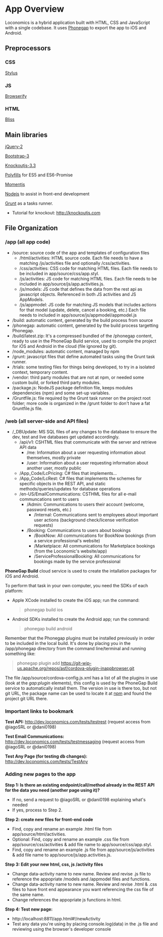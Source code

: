 # App Overview
Loconomics is a hybrid application built with HTML, CSS and JavaScript with a single codebase. It uses [Phonegap](http://phonegap.com/) to export the app to iOS and Android.

## Preprocessors
### CSS 
[Stylus](http://stylus-lang.com)

### JS 
[Browserify](http://browserify.org/)

### HTML 
[Bliss](html)

## Main libraries
[jQuery-2](https://jquery.com)

[Bootstrap-3](http://getbootstrap.com)

[Knockoutjs-3.3](http://knockoutjs.com)

[Polyfills](https://www.npmjs.com/package/js-polyfills) for ES5 and ES6-Promise

[Momentjs](http://momentjs.com/)

[Nodejs](https://nodejs.org/en/) to assist in front-end development

[Grunt](http://gruntjs.com/) as a tasks runner.

- Tutorial for knockout: http://knockoutjs.com


## File Organization
### /app (all app code)
  - /source: source code of the app and templates of configuration files
    - /html/activities: HTML source code. Each file needs to have a matching /js/activities file and optionally /css/activities.   
    - /css/activities: CSS code for matching HTML files. Each file needs to be included in app/source/css/app.styl.   
    - /js/activities: JS code for matching HTML files. Each file needs to be included in app/source/js/app.activities.js.   
    - /js/models: JS code that defines the data from the rest api as javascript objects. Referenced in both JS activities and JS AppModels.   
    - /js/appmodel: JS code for matching JS models that includes actions for that model (update, delete, cancel a booking, etc.) Each file needs to included in app/source/js/appmodel/appmodel.js
  - /build: automatic content, generated by the build process from source
  - /phonegap: automatic content, generated by the build process targetting Phonegap.
  - /build/latest.zip: It's a compressed bundled of the /phonegap content, ready to use in the PhoneGap Build service, used to compile the project for iOS and Android in the cloud (file ignored by git).
  - /node_modules: automatic content, managed by npm
  - /grunt: javascript files that define automated tasks using the Grunt task runner.
  - /trials: some testing files for things being developed, to try in a isolated context, temporary content.
  - /vendor: third party modules that are not at npm, or needed some custom build, or forked third party modules.
  - /package.js: NodeJS package definition file, keeps modules dependencies (npm) and some set-up variables.
  - /Gruntfile.js: file required by the Grunt task runner on the project root folder; more code is organized in the /grunt folder to don't have a fat Gruntfile.js file.
  
### /web (all server-side and API files)
- /_DBUpdate: MS SQL files of any changes to the database to ensure the dev, test and live databases get updated accordingly.
  - /api/v1: CSHTML files that communicate with the server and retrieve API data
    - /me: Information about a user requesting information about themselves, mostly private  
    - /user: Information about a user requesting information about another user, mostly public  
  - /App_Code/LcPricing: C# files that implements...
  - /App_Code/LcRest: C# files that implements the schemes for specific objects in the REST API, and static methods/queries/updates for database operations
  - /en-US/EmailCommunications: CSTHML files for all e-mail communcations sent to users
    - /Admin: Communications to users their account (welcome, password resets, etc.) 
      - /Internal: Communications sent to employees about important user actions (background check/license verification requests)
    - /Booking: Communications to users about bookings
      - /BookNow: All communications for BookNow bookings (from a service professional's website)
      - /Marketplace: All communications for Marketplace bookings (from the Loconomic's website/app)
      - /ServiceProfessionalBooking: All communications for bookings made by the service professional 



**PhoneGap Build** cloud service is used to create the intallation packages for iOS and Android.

To perform that task in your own computer, you need the SDKs of each platform:
- Apple XCode installed to create the iOS app; run the command:

  > phonegap build ios
  
- Android SDKs installed to create the Android app; run the command:

  > phonegap build android
  
Remember that the Phonegap plugins must be installed previously in order to be included in the local build.
It's done by placing you in the /app/phonegap directory from the command line/terminal and running something like:

> phonegap plugin add https://git-wip-us.apache.org/repos/asf/cordova-plugin-inappbrowser.git

The file /app/source/cordova-config.js.xml has a list of all the plugins in use (look at the *gap:plugin* elements),
this config is used by the PhoneGap Build service to automatically install them. The version in use is there too, but not
git URL, the package name can be used to locate it at [npm](https://www.npmjs.com/) and found the project git URL there.

### Important links to bookmark
**Test API:** http://dev.loconomics.com/tests/testrest (request access from @iagoSRL or @dani0198)

**Test Email Communications:** http://dev.loconomics.com/tests/testmessaging (request access from @iagoSRL or @dani0198)

**Test Any Page (for testing db changes):** http://dev.loconomics.com/tests/TestAny 

### Adding new pages to the app
**Step 1: Is there an existing endpoint/call/method already in the REST API for the data you need (another page using it)?**
- If no, send a request to @iagoSRL or @dani0198 explaining what's needed
- If yes, process to Step 2. 

**Step 2: create new files for front-end code**
- Find, copy and rename an example .html file from app/source/html/activities.
- Optional: Find, copy and rename an example .css file from app/source/css/activities & add file name to app/source/css/app.styl.
- Find, copy and rename an example .js file from app/source/js/activities & add file name to app/source/js/app.activities.js.

**Step 3: Edit your new html, css, js /activity files**
- Change data-activity name to new name. Review and revise .js file to reference the appopriate /models and /appmodel files and functions. 
- Change data-activity name to new name. Review and revise .html & .css files to have front end appearance you want referencing the css file of the same name. 
- Change references the appopriate js functions in html.

**Step 4: Test new page:**
- http://localhost:8811/app.html#!/newActivity
- Test any data you're using by placing console.log(data) in the .js file and reviewing using the browser's developer console
